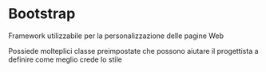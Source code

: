 # Bootstrap

Framework utilizzabile per la personalizzazione delle pagine Web

Possiede molteplici classe preimpostate che possono aiutare il progettista a definire come meglio crede lo stile
<!--stackedit_data:
eyJoaXN0b3J5IjpbLTQ4OTI2ODUzOCwtNzkxNzEyMDE0XX0=
-->